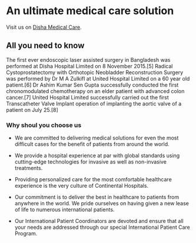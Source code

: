 # An ultimate medical care solution 

Visit us on  [Disha Medical Care](https://disha-medical-care.web.app).

## All you need to know

The first ever endoscopic laser assisted surgery in Bangladesh was performed at Disha Hospital Limited on 8 November 2015.[5] Radical Cystoprostatectomy with Orthotopic Neobladder Reconstruction Surgery was performed by Dr M A Zulkifl at United Hospital Limited on a 60 year old patient.[6] Dr Ashim Kumar Sen Gupta successfully conducted the first chronomodulated chemotherapy on an elder patient with advanced colon cancer.[7] United Hospital Limited successfully carried out the first Transcatheter Valve Implant operation of implanting the aortic valve of a patient on July 25.[8]

### Why shoul you choose us 
* We are committed to delivering medical solutions for even the most difficult cases for the benefit of patients from around the world.

* We provide a hospital experience at par with global standards using cutting-edge technologies for invasive as well as non-invasive treatments.

* Providing personalized care for the most comfortable healthcare experience is the very culture of Continental Hospitals.

* Our commitment is to deliver the best in healthcare to patients from anywhere in the world. We pride ourselves on having given a new lease of life to numerous international patients.

* Our International Patient Coordinators are devoted and ensure that all your needs are addressed through our special International Patient Care Program.


